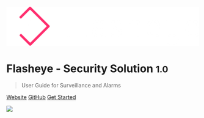 <!-- _coverpage.md -->

![logo](_media/flasheye_logo.png)

# Flasheye - Security Solution <small>1.0</small>

> User Guide for Surveillance and Alarms

[Website](https://www.flasheye.se/)
[GitHub](https://github.com/flasheye-lovisa/flasheye-lovisa.github.io)
[Get Started](_content/1_introduction)

<!-- This is the marineblue color of Flasheye -->
<!--![color](#0A1226)-->

<!-- background image -->
![](_media/coverpage.png)